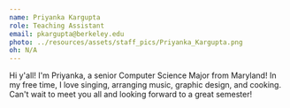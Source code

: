 ```yaml
---
name: Priyanka Kargupta
role: Teaching Assistant
email: pkargupta@berkeley.edu
photo: ../resources/assets/staff_pics/Priyanka_Kargupta.png
oh: N/A 
---
```

Hi y'all! I'm Priyanka, a senior Computer Science Major from Maryland! In my free time, I love singing, arranging music, graphic design, and cooking. Can't wait to meet you all and looking forward to a great semester!
